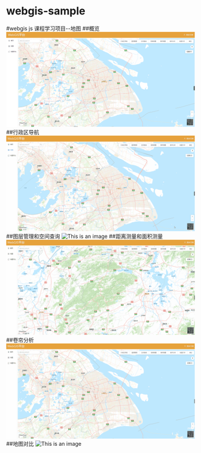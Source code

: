 # webgis-sample

#webgis js 课程学习项目--地图 ##概览
![This is an image](/image/1.png) ##行政区导航
![This is an image](/image/行政区导航.gif) ##图层管理和空间查询
![This is an image](/image/图层管理和空间查询.gif) ##距离测量和面积测量
![This is an image](/image/距离测量和面积测量.gif) ##卷帘分析
![This is an image](/image/卷帘分析.gif) ##地图对比
![This is an image](/image/地图对比.gif)
